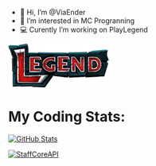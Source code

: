 - 👋 Hi, I’m @ViaEnder
- 👀 I’m interested in MC Progranning
- 💻 Curently I’m working on PlayLegend

<a href="https://playlegend.net"><img src="full-logo-stone-highres.png" width="40%"></a>

# My Coding Stats:
[![GitHub Stats](https://github-readme-stats.vercel.app/api?username=viaender&show_icons=true&count_private=true&theme=github_dark&border_color=30363d)](https://github.com/ViaEnder)

[![StaffCoreAPI](https://github-readme-stats.vercel.app/api/pin/?username=ViaEnder&repo=StaffCoreAPI&theme=github_dark&border_color=30363d)](https://github.com/ViaEnder/StaffCoreAPI)


